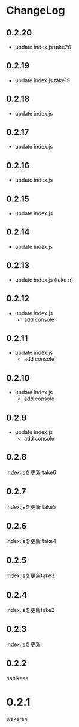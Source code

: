 # ChangeLog

## 0.2.20
* update index.js take20

## 0.2.19
* update index.js take19

## 0.2.18
* update index.js

## 0.2.17
* update index.js

## 0.2.16
* update index.js

## 0.2.15
* update index.js

## 0.2.14
* update index.js

## 0.2.13
* update index.js (take n)

## 0.2.12
* update index.js
  * add console

## 0.2.11
* update index.js
  * add console

## 0.2.10
* update index.js
  * add console

## 0.2.9
* update index.js
  * add console

## 0.2.8
index.jsを更新 take6

## 0.2.7
index.jsを更新 take5

## 0.2.6
index.jsを更新 take4

## 0.2.5
index.jsを更新take3

## 0.2.4
index.jsを更新take2

## 0.2.3
index.jsを更新

## 0.2.2
nanikaaa

# 0.2.1
wakaran

